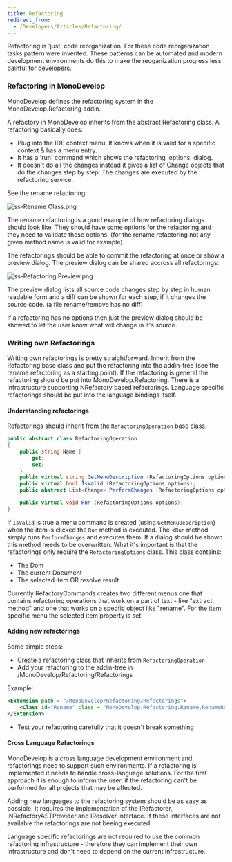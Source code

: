 ```yaml
---
title: Refactoring
redirect_from:
  - /Developers/Articles/Refactoring/
---
```


Refactoring is 'just' code reorganization. For these code reorganization tasks pattern were invented. These patterns can be automated and modern development environments do this to make the reoganization progress less painful for developers.

### Refactoring in MonoDevelop

MonoDevelop defines the refactoring system in the MonoDevelop.Refactoring addin.

A refactory in MonoDevelop inherits from the abstract Refactoring class. A refactoring basically does:

-   Plug into the IDE context menu. It knows when it is valid for a specific context & has a menu entry.
-   It has a 'run' command which shows the refactoring 'options' dialog.
-   It doesn't do all the changes instead it gives a list of Change objects that do the changes step by step. The changes are executed by the refactoring service.

See the rename refactoring:

![ss-Rename Class.png](/images/216-ss-Rename%20Class.png)

The rename refactoring is a good example of how refactoring dialogs should look like. They should have some options for the refactoring and they need to validate these options. (for the rename refactoring not any given method name is valid for example)

The refactorings should be able to commit the refactoring at once or show a preview dialog. The preview dialog can be shared accross all refactorings:

![ss-Refactoring Preview.png](/images/215-ss-Refactoring%20Preview.png)

The preview dialog lists all source code changes step by step in human readable form and a diff can be shown for each step, if it changes the source code. (a file rename/remove has no diff)

If a refactoring has no options then just the preview dialog should be showed to let the user know what will change in it's source.

### Writing own Refactorings

Writing own refactorings is pretty straightforward. Inherit from the Refactoring base class and put the refactoring into the addin-tree (see the rename refactoring as a starting point). If the refactoring is general the refactoring should be put into MonoDevelop.Refactoring. There is a infrastructure supporting NRefactory based refactorings. Language specific refactorings should be put into the language bindings itself.

#### Understanding refactorings

Refactorings should inherit from the `RefactoringOperation` base class.

``` csharp
public abstract class RefactoringOperation
{
    public string Name {
        get;
        set;
    }
    public virtual string GetMenuDescription (RefactoringOptions options);
    public virtual bool IsValid (RefactoringOptions options);
    public abstract List<Change> PerformChanges (RefactoringOptions options, object properties);

    public virtual void Run (RefactoringOptions options);
}
```

If `IsValid` is true a menu command is created (using `GetMenuDescription`) when the item is clicked the `Run` method is executed. The <`Run` method simply runs `PerformChanges` and executes them. If a dialog should be shown this method needs to be overwritten. What it's important is that the refactorings only require the `RefactoringOptions` class. This class contains:

-   The Dom
-   The current Document
-   The selected item OR resolve result

Currently RefactoryCommands creates two different menus one that contains refactoring operations that work on a part of text - like "extract method" and one that works on a specfic object like "rename". For the item specific menu the selected item property is set.

#### Adding new refactorings

Some simple steps:

-   Create a refactoring class that inherits from `RefactoringOperation`
-   Add your refactoring to the addin-tree in /MonoDevelop/Refactoring/Refactorings

Example:

``` xml
<Extension path = "/MonoDevelop/Refactoring/Refactorings">
    <Class id="Rename" class = "MonoDevelop.Refactoring.Rename.RenameRefactoring" />
</Extension>
```

-   Test your refactoring carefully that it doesn't break something

#### Cross Language Refactorings

MonoDevelop is a cross language development environment and refactorings need to support such environments. If a refactoring is implemented it needs to handle cross-language solutions. For the first approach it is enough to inform the user, if the refactoring can't be performed for all projects that may be affected.

Adding new languages to the refactoring system should be as easy as possible. It requires the implementation of the IRefactorer, INRefactoryASTProvider and IResolver interface. If these interfaces are not available the refactorings are not beeing executed.

Language specific refactorings are not required to use the common refactoring infrastructure - therefore they can implement their own infrastructure and don't need to depend on the current infrastructure.
